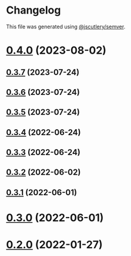 # Changelog

This file was generated using [@jscutlery/semver](https://github.com/jscutlery/semver).

# [0.4.0](https://github.com/leancodepl/pdf-generator/compare/v0.3.7...v0.4.0) (2023-08-02)



## [0.3.7](https://github.com/leancodepl/pdf-generator/compare/v0.3.6...v0.3.7) (2023-07-24)



## [0.3.6](https://github.com/leancodepl/pdf-generator/compare/v0.3.5...v0.3.6) (2023-07-24)



## [0.3.5](https://github.com/leancodepl/pdf-generator/compare/v0.3.4...v0.3.5) (2023-07-24)



## [0.3.4](https://github.com/leancodepl/pdf-generator/compare/v0.3.3...v0.3.4) (2022-06-24)



## [0.3.3](https://github.com/leancodepl/pdf-generator/compare/v0.3.2...v0.3.3) (2022-06-24)



## [0.3.2](https://github.com/leancodepl/pdf-generator/compare/v0.3.1...v0.3.2) (2022-06-02)



## [0.3.1](https://github.com/leancodepl/pdf-generator/compare/v0.3.0...v0.3.1) (2022-06-01)



# [0.3.0](https://github.com/leancodepl/pdf-generator/compare/v0.2.0...v0.3.0) (2022-06-01)

# [0.2.0](https://github.com/leancodepl/pdf-generator/compare/v0.1.0...v0.2.0) (2022-01-27)
